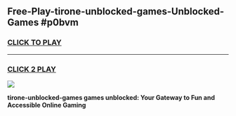 
## Free-Play-tirone-unblocked-games-Unblocked-Games #p0bvm
<h3>
<a href="https://news.freeplayer.one?title=tirone-unblocked-games&ref=8M">CLICK TO PLAY</a></h3>
<hr>

<h3>
<a href="https://news.freeplayer.one?title=tirone-unblocked-games&ref=8M">CLICK 2 PLAY</a>
  
</h3>

<a href="https://news.freeplayer.one?title=tirone-unblocked-games&ref=8M"><img src="https://clearcache.store/games.png"></a>


**tirone-unblocked-games games unblocked: Your Gateway to Fun and Accessible Online Gaming**
